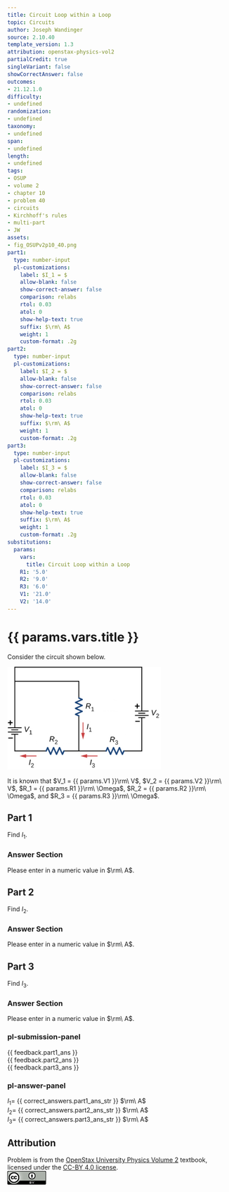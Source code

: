 ```yaml
---
title: Circuit Loop within a Loop
topic: Circuits
author: Joseph Wandinger
source: 2.10.40
template_version: 1.3
attribution: openstax-physics-vol2
partialCredit: true
singleVariant: false
showCorrectAnswer: false
outcomes:
- 21.12.1.0
difficulty:
- undefined
randomization:
- undefined
taxonomy:
- undefined
span:
- undefined
length:
- undefined
tags:
- OSUP
- volume 2
- chapter 10
- problem 40
- circuits
- Kirchhoff's rules
- multi-part
- JW
assets:
- fig_OSUPv2p10_40.png
part1:
  type: number-input
  pl-customizations:
    label: $I_1 = $
    allow-blank: false
    show-correct-answer: false
    comparison: relabs
    rtol: 0.03
    atol: 0
    show-help-text: true
    suffix: $\rm\ A$
    weight: 1
    custom-format: .2g
part2:
  type: number-input
  pl-customizations:
    label: $I_2 = $
    allow-blank: false
    show-correct-answer: false
    comparison: relabs
    rtol: 0.03
    atol: 0
    show-help-text: true
    suffix: $\rm\ A$
    weight: 1
    custom-format: .2g
part3:
  type: number-input
  pl-customizations:
    label: $I_3 = $
    allow-blank: false
    show-correct-answer: false
    comparison: relabs
    rtol: 0.03
    atol: 0
    show-help-text: true
    suffix: $\rm\ A$
    weight: 1
    custom-format: .2g
substitutions:
  params:
    vars:
      title: Circuit Loop within a Loop
    R1: '5.0'
    R2: '9.0'
    R3: '6.0'
    V1: '21.0'
    V2: '14.0'
---
```

# {{ params.vars.title }}
Consider the circuit shown below.

<img src="fig_OSUPv2p10_40.png" width=350>

It is known that $V_1 = {{ params.V1 }}\rm\ V$, $V_2 = {{ params.V2 }}\rm\ V$, $R_1 = {{ params.R1 }}\rm\ \Omega$, $R_2 = {{ params.R2 }}\rm\ \Omega$, and $R_3 = {{ params.R3 }}\rm\ \Omega$.

## Part 1

Find $I_1$.

### Answer Section

Please enter in a numeric value in $\rm\ A$.

## Part 2

Find $I_2$.

### Answer Section

Please enter in a numeric value in $\rm\ A$.

## Part 3

Find $I_3$.

### Answer Section

Please enter in a numeric value in $\rm\ A$.

### pl-submission-panel

{{ feedback.part1_ans }}<br>
{{ feedback.part2_ans }}<br>
{{ feedback.part3_ans }}

### pl-answer-panel

$I_1 =$ {{ correct_answers.part1_ans_str }} $\rm\ A$<br>
$I_2 =$ {{ correct_answers.part2_ans_str }} $\rm\ A$<br>
$I_3 =$ {{ correct_answers.part3_ans_str }} $\rm\ A$

## Attribution

Problem is from the [OpenStax University Physics Volume 2](https://openstax.org/details/books/university-physics-volume-2) textbook, licensed under the [CC-BY 4.0 license](https://creativecommons.org/licenses/by/4.0/).<br>![Image representing the Creative Commons 4.0 BY license.](https://raw.githubusercontent.com/firasm/bits/master/by.png)